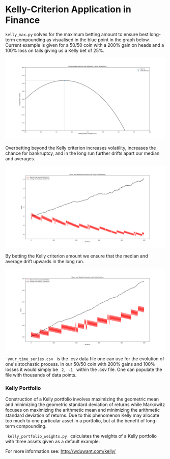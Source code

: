 # Kelly-Criterion Application in Finance

<code>kelly_max.py</code> solves for the maximum betting amount to ensure best long-term compounding as visualised in the blue point in the graph below. Current example is given for a 50/50 coin with a 200% gain on heads and a 100% loss on tails giving us a Kelly bet of 25%.

![Kelly_maximum](https://github.com/v-for-vasya/Kelly-Criterion/blob/master/img/kellygraph.png)

Overbetting beyond the Kelly criterion increases volatility, increases the chance for bankruptcy, and in the long run further drifts apart our median and averages.

![Kelly_overbet](https://github.com/v-for-vasya/Kelly-Criterion/blob/master/img/kellybet_over_stats.jpg)

By betting the Kelly criterion amount we ensure that the median and average drift upwards in the long run.

![Kelly_bet](https://github.com/v-for-vasya/Kelly-Criterion/blob/master/img/kellybet_stats.jpg)

<code> your_time_series.csv </code> is the .csv data file one can use for the evolution of one's stochastic process. In our 50/50 coin with 200% gains and 100% losses it would simply be <code> 2, -1 </code> within the .csv file. One can populate the file with thousands of data points.

<h3> Kelly Portfolio </h3>

Construction of a Kelly portfolio involves maximizing the geometric mean and minimizing the geometric standard deviation of returns while Markowitz focuses on maximizing the arithmetic mean and minimizing the arithmetic standard deviation of returns. Due to this phenomenon Kelly may allocate too much to one particular asset in a portfolio, but at the benefit of long-term compounding.

<code> kelly_portfolio_weights.py </code> calculates the weights of a Kelly portfolio with three assets given as a default example. 

For more information see: http://wduwant.com/kelly/
